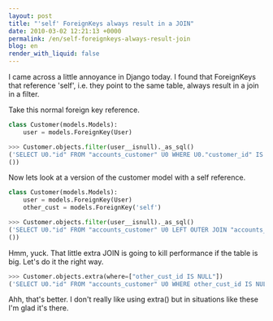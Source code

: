 ```yaml
---
layout: post
title: "'self' ForeignKeys always result in a JOIN"
date: 2010-03-02 12:21:13 +0000
permalink: /en/self-foreignkeys-always-result-join
blog: en
render_with_liquid: false
---
```


I came across a little annoyance in Django today. I found that
ForeignKeys that reference 'self', i.e. they point to the same table,
always result in a join in a filter.

Take this normal foreign key reference.

``` python
class Customer(models.Models):
    user = models.ForeignKey(User)

>>> Customer.objects.filter(user__isnull)._as_sql()
('SELECT U0."id" FROM "accounts_customer" U0 WHERE U0."customer_id" IS NULL',
())
```

Now lets look at a version of the customer model with a self reference.

``` python
class Customer(models.Models):
    user = models.ForeignKey(User)
    other_cust = models.ForeignKey('self')

>>> Customer.objects.filter(user__isnull)._as_sql()
('SELECT U0."id" FROM "accounts_customer" U0 LEFT OUTER JOIN "accounts_customer" U1 ON (U0."other_cust_id" = U1."id") WHERE U1."id" IS NULL',
())
```

Hmm, yuck. That little extra JOIN is going to kill performance if the
table is big. Let's do it the right way.

``` python
>>> Customer.objects.extra(where=["other_cust_id IS NULL"])
('SELECT U0."id" FROM "accounts_customer" U0 WHERE other_cust_id IS NULL', ())
```

Ahh, that's better. I don't really like using extra() but in situations
like these I'm glad it's there.
